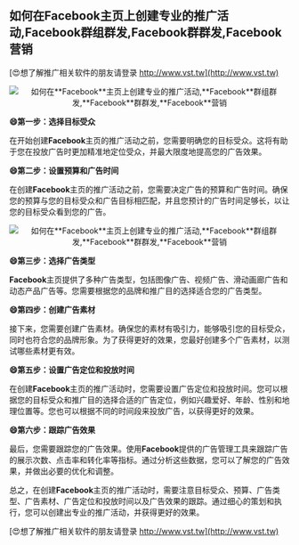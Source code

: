 ## **如何在**Facebook**主页上创建专业的推广活动,**Facebook**群组群发,**Facebook**群群发,**Facebook**营销**

[😍想了解推广相关软件的朋友请登录 http://www.vst.tw](http://www.vst.tw)

 <center><img src="https://vst.tw/MP4/tuiguang/png/4.png" alt="如何在**Facebook**主页上创建专业的推广活动,**Facebook**群组群发,**Facebook**群群发,**Facebook**营销"></center>

**😄第一步：选择目标受众**

在开始创建**Facebook**主页的推广活动之前，您需要明确您的目标受众。这将有助于您在投放广告时更加精准地定位受众，并最大限度地提高您的广告效果。

**😄第二步：设置预算和广告时间**

在创建**Facebook**主页的推广活动之前，您需要决定广告的预算和广告时间。确保您的预算与您的目标受众和广告目标相匹配，并且您预计的广告时间足够长，以让您的目标受众看到您的广告。

 <center><img src="https://vst.tw/MP4/tuiguang/png/5.png" alt="如何在**Facebook**主页上创建专业的推广活动,**Facebook**群组群发,**Facebook**群群发,**Facebook**营销"></center>

**😄第三步：选择广告类型**

**Facebook**主页提供了多种广告类型，包括图像广告、视频广告、滑动画廊广告和动态产品广告等。您需要根据您的品牌和推广目的选择适合您的广告类型。

**😄第四步：创建广告素材**

接下来，您需要创建广告素材。确保您的素材有吸引力，能够吸引您的目标受众，同时也符合您的品牌形象。为了获得更好的效果，您最好创建多个广告素材，以测试哪些素材更有效。

**😄第五步：设置广告定位和投放时间**

在创建**Facebook**主页的推广活动时，您需要设置广告定位和投放时间。您可以根据您的目标受众和推广目的选择合适的广告定位，例如兴趣爱好、年龄、性别和地理位置等。您也可以根据不同的时间段来投放广告，以获得更好的效果。

**😄第六步：跟踪广告效果**

最后，您需要跟踪您的广告效果。使用**Facebook**提供的广告管理工具来跟踪广告的展示次数、点击率和转化率等指标。通过分析这些数据，您可以了解您的广告效果，并做出必要的优化和调整。

总之，在创建**Facebook**主页的推广活动时，需要注意目标受众、预算、广告类型、广告素材、广告定位和投放时间以及广告效果的跟踪。通过细心的策划和执行，您可以创建出专业的推广活动，并获得更好的效果。

[😍想了解推广相关软件的朋友请登录 http://www.vst.tw](http://www.vst.tw)



